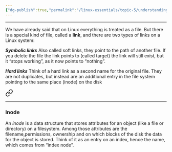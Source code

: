 ```yaml
---
{"dg-publish":true,"permalink":"/linux-essentials/topic-5/understanding-links/","dgPassFrontmatter":true}
---
```


---
We have already said that on Linux everything is treated as a file. But there is a special kind of file, called a **link**, and there are two types of links on a Linux system:

___Symbolic links___ Also called soft links, they point to the path of another file. If you delete the file the link points to (called target) the link will still exist, but it “stops working”, as it now points to “nothing”. 

___Hard links___ Think of a hard link as a second name for the original file. They are not duplicates, but instead are an additional entry in the file system pointing to the same place (inode) on the disk


<div class="transclusion internal-embed is-loaded"><a class="markdown-embed-link" href="/linux-essentials/topic-5/inode/" aria-label="Open link"><svg xmlns="http://www.w3.org/2000/svg" width="24" height="24" viewBox="0 0 24 24" fill="none" stroke="currentColor" stroke-width="2" stroke-linecap="round" stroke-linejoin="round" class="svg-icon lucide-link"><path d="M10 13a5 5 0 0 0 7.54.54l3-3a5 5 0 0 0-7.07-7.07l-1.72 1.71"></path><path d="M14 11a5 5 0 0 0-7.54-.54l-3 3a5 5 0 0 0 7.07 7.07l1.71-1.71"></path></svg></a><div class="markdown-embed">





---
### Inode

An _inode_ is a data structure that stores attributes for an object (like a file or directory) on a filesystem. Among those attributes are the filename,permissions, ownership and on which blocks of the disk the data for the object is stored. Think of it as an entry on an index, hence the name, which comes from “index node”.


</div></div>
